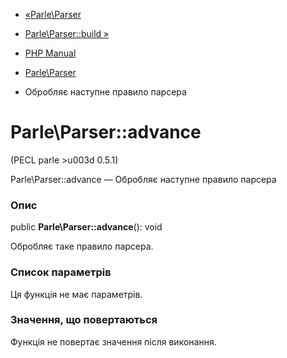 - [«Parle\Parser](class.parle-parser.md)
- [Parle\Parser::build »](parle-parser.build.md)

- [PHP Manual](index.md)
- [Parle\Parser](class.parle-parser.md)
- Обробляє наступне правило парсера

# Parle\Parser::advance

(PECL parle \>u003d 0.5.1)

Parle\Parser::advance — Обробляє наступне правило парсера

### Опис

public **Parle\Parser::advance**(): void

Обробляє таке правило парсера.

### Список параметрів

Ця функція не має параметрів.

### Значення, що повертаються

Функція не повертає значення після виконання.

